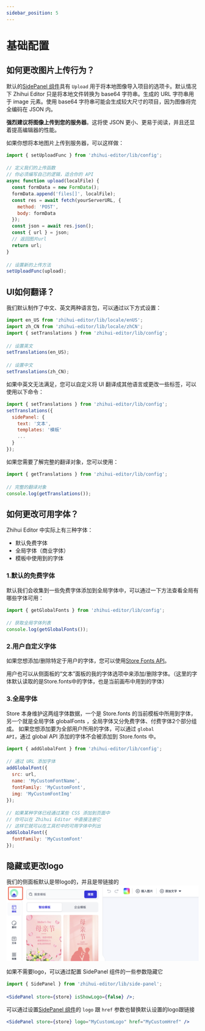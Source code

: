 ```yaml
---
sidebar_position: 5
---
```


# 基础配置

## 如何更改图片上传行为？

默认的[SidePanel 组件](/docs/侧面板/side-panel-overview)具有 <code>Upload</code> 用于将本地图像导入项目的选项卡。默认情况下 Zhihui Editor 只是将本地文件转换为 base64 字符串。生成的 URL 字符串用于 image 元素。使用 base64 字符串可能会生成较大尺寸的项目，因为图像将完全编码在 JSON 内。

**强烈建议将图像上传到您的服务器**。这将使 JSON 更小、更易于阅读，并且还显着提高编辑器的性能。

如果你想将本地图片上传到服务器，可以这样做：

```jsx
import { setUploadFunc } from 'zhihui-editor/lib/config';

// 定义我们的上传函数
// 你必须编写自己的逻辑，适合你的 API
async function upload(localFile) {
  const formData = new FormData();
  formData.append('files[]', localFile);
  const res = await fetch(yourServerURL, {
    method: 'POST',
    body: formData
  });
  const json = await res.json();
  const { url } = json;
  // 返回图片url
  return url;
}

// 设置新的上传方法
setUploadFunc(upload);
```

## UI如何翻译？

我们默认制作了中文、英文两种语言包，可以通过以下方式设置：

```jsx
import en_US from 'zhihui-editor/lib/locale/enUS';
import zh_CN from 'zhihui-editor/lib/locale/zhCN';
import { setTranslations } from 'zhihui-editor/lib/config';

// 设置英文
setTranslations(en_US);

// 设置中文
setTranslations(zh_CN);
```

如果中英文无法满足，您可以自定义将 UI 翻译成其他语言或更改一些标签，可以使用以下命令：

```jsx
import { setTranslations } from 'zhihui-editor/lib/config';
setTranslations({
  sidePanel: {
    text: '文本',
    templates: '模板'
    ...
  }
});
```

如果您需要了解完整的翻译对象，您可以使用：

```jsx
import { getTranslations } from 'zhihui-editor/lib/config';

// 完整的翻译对象
console.log(getTranslations());
```

## 如何更改可用字体？​

Zhihui Editor 中实际上有三种字体：

- 默认免费字体
- 全局字体（商业字体）
- 模板中使用到的字体

### 1.默认的免费字体

默认我们会收集到一些免费字体添加到全局字体中，可以通过一下方法查看全局有哪些字体可用：

```jsx
import { getGlobalFonts } from 'zhihui-editor/lib/config';

// 获取全局字体列表
console.log(getGlobalFonts());
```

### 2.用户自定义字体

如果您想添加/删除特定于用户的字体，您可以使用[Store Fonts API](/docs/Store-API/store-overview#字体)。

用户也可以从侧面板的“文本”面板的我的字体选项中来添加/删除字体。（这里的字体默认读取的是Store.fonts中的字体，也是当前画布中用到的字体）

### 3.全局字体

Store 本身维护这两组字体数据，一个是 Store.fonts 的当前模板中所用到字体，另一个就是全局字体 globalFonts ，全局字体又分免费字体、付费字体2个部分组成。
如果您想添加要为全部用户所用的字体，可以通过 <code>global API</code>，通过 global API 添加的字体不会被添加到 Store.fonts 中。

```jsx
import { addGlobalFont } from 'zhihui-editor/lib/config';

// 通过 URL 添加字体
addGlobalFont({
  src: url,
  name: 'MyCustomFontName',
  fontFamily: 'MyCustomFont',
  img: 'MyCustomFontImg'
});

// 如果某种字体已经通过某些 CSS 添加到页面中
// 你可以在 Zhihui Editor 中直接注册它
// 这样它就可以在工具栏中的可用字体中列出
addGlobalFont({
  fontFamily: 'MyCustomFont'
});
```

## 隐藏或更改logo

我们的侧面板默认是带logo的，并且是带链接的
![logo](../static/img/demo_img_1.png)

如果不需要logo，可以通过配置 SidePanel 组件的一些参数隐藏它

```jsx
import { SidePanel } from 'zhihui-editor/lib/side-panel';

<SidePanel store={store} isShowLogo={false} />;
```

可以通过设置[SidePanel 组件](/docs/侧面板/side-panel-overview)的 <code>logo</code> 跟 <code>href</code> 参数也替换默认设置的logo跟链接

```jsx
<SidePanel store={store} logo="MyCustomLogo" href="MyCustomHref" />
```
